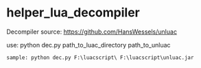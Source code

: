 # helper_lua_decompiler

Decompiler source: https://github.com/HansWessels/unluac

use: python dec.py path_to_luac_directory path_to_unluac
 
    sample: python dec.py F:\luacscript\ F:\luacscript\unluac.jar
